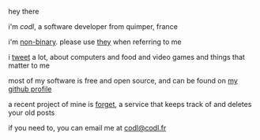 hey there

i'm *codl*, a software developer from quimper, france

i'm [non-binary][]. please use [they][] when referring to me

i [tweet][] a lot, about computers and food and video games and things that matter to me

most of my software is free and open source, and can be found on [my github profile][]

a recent project of mine is [forget][], a service that keeps track of and deletes your old posts

if you need to, you can email me at <codl@codl.fr>

[non-binary]: /enby
[they]: https://pronoun.is/they
[tweet]: https://twitter.com/codl
[my github profile]: https://github.com/codl
[forget]: https://forget.codl.fr/about/

